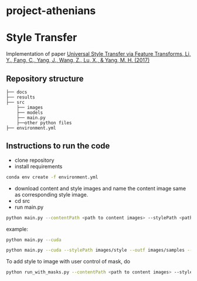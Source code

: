 # project-athenians
# Style Transfer

Implementation of paper [Universal Style Transfer via Feature Transforms, Li, Y., Fang, C., Yang, J., Wang, Z., Lu, X., & Yang, M. H. (2017)](https://arxiv.org/pdf/1705.08086.pdf)

## Repository structure
```
├── docs
├── results
├── src
	├── images
	├── models
	├── main.py
	├──other python files
├── environment.yml
```
## Instructions to run the code

* clone repository
* install requirements
```bash
conda env create -f environment.yml
```
* download content and style images and name the content image same as corresponding style image.
* cd src
* run main.py
```bash
python main.py --contentPath <path to content images> --stylePath <path to style images> --outf <path for saving result> --cuda
```
example: 
```bash
python main.py --cuda
```

```bash
python main.py --cuda --stylePath images/style --outf images/samples --cuda
```

To add style to image with user control of mask, do
```bash
python run_with_masks.py --contentPath <path to content images> --stylePath <path to style images> --masksContentPath <path to mask img> --cuda 
```
